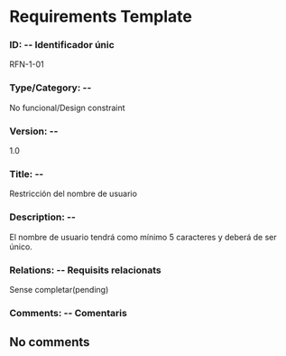 # Requirements Template
### ID: -- Identificador únic
RFN-1-01
### Type/Category: -- 
No funcional/Design constraint
### Version: -- 
1.0
### Title: --
Restricción del nombre de usuario
### Description: --
El nombre de usuario tendrá como mínimo 5 caracteres y deberá de ser único.
### Relations: -- Requisits relacionats
Sense completar(pending)
### Comments: -- Comentaris
No comments
---